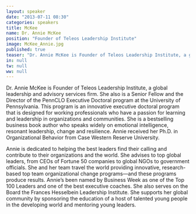```yaml
---
layout: speaker
date: "2013-07-11 08:30"
categories: speakers
title: McKee
name: Dr. Annie McKee
position: "Founder of Teleos Leadership Institute"
image: McKee_Annie.jpg
published: true
teaser: "Dr. Annie McKee is Founder of Teleos Leadership Institute, a global leadership and advisory services firm. She also is a Senior Fellow and the Director of the PennCLO Executive Doctoral program at the University of Pennsylvania."
in: null
tw: null
ww: null
---
```

Dr. Annie McKee is Founder of Teleos Leadership Institute, a global leadership and advisory services firm.  She also is a Senior Fellow and the Director of the PennCLO Executive Doctoral program at the University of Pennsylvania.  This program is an innovative executive doctoral program that is designed for working professionals who have a passion for learning and leadership in organizations and communities.  She is a bestselling business book author who speaks widely on emotional intelligence, resonant leadership, change and resilience.  Annie received her Ph.D. in Organizational Behavior from Case Western Reserve University.  

Annie is dedicated to helping the best leaders find their calling and contribute to their organizations and the world.  She advises to top global leaders, from CEOs of Fortune 50 companies to global NGOs to government officials.  She and her team travel the world providing innovative, research-based top team organizational change programs—and these programs produce results.  Annie’s been named by Business Week as one of the Top 100 Leaders and one of the best executive coaches.  She also serves on the Board the Frances Hesselbein Leadership Institute. She supports her global community by sponsoring the education of a host of talented young people in the developing world and mentoring young leaders.